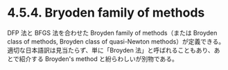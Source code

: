 # 4.5.4. Bryoden family of methods

DFP 法と BFGS 法を合わせた Broyden family of methods（または Broyden class of methods, Broyden class of quasi-Newton methods）が定義できる。適切な日本語訳は見当たらず、単に「Broyden 法」と呼ばれることもあり、あとで紹介する Broyden's method と紛らわしいが別物である。

